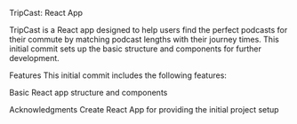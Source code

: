 TripCast: React App

TripCast is a React app designed to help users find the perfect podcasts for their commute by matching podcast lengths with their journey times. This initial commit sets up the basic structure and components for further development.

Features
This initial commit includes the following features:

Basic React app structure and components

Acknowledgments
Create React App for providing the initial project setup
